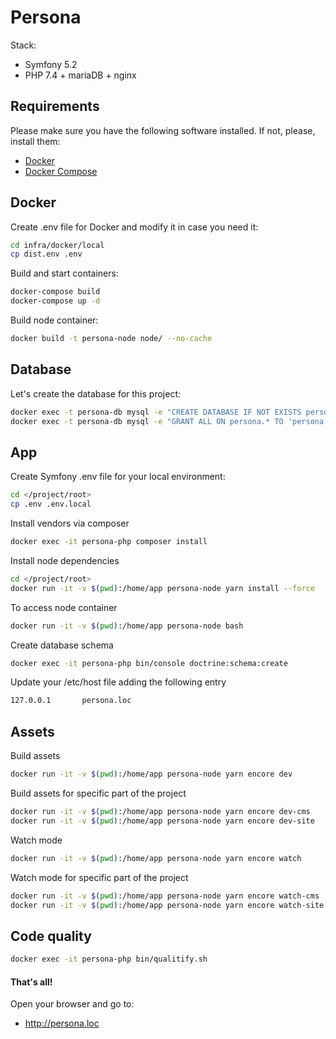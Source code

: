 # Persona

Stack:
- Symfony 5.2
- PHP 7.4 + mariaDB + nginx

## Requirements

Please make sure you have the following software installed. If not, please, install them:

* [Docker](https://docs.docker.com/install/)
* [Docker Compose](https://docs.docker.com/compose/install/)

## Docker

Create .env file for Docker and modify it in case you need it:
```bash
cd infra/docker/local
cp dist.env .env
```

Build and start containers:
```bash
docker-compose build
docker-compose up -d
```

Build node container:
```bash
docker build -t persona-node node/ --no-cache
```

## Database

Let's create the database for this project:
```bash
docker exec -t persona-db mysql -e "CREATE DATABASE IF NOT EXISTS persona"
docker exec -t persona-db mysql -e "GRANT ALL ON persona.* TO 'persona'@'%' IDENTIFIED BY 'persona'"
```

## App

Create Symfony .env file for your local environment:
```bash
cd </project/root>
cp .env .env.local
```

Install vendors via composer
```bash
docker exec -it persona-php composer install
```

Install node dependencies
```bash
cd </project/root>
docker run -it -v $(pwd):/home/app persona-node yarn install --force
```

To access node container
```bash
docker run -it -v $(pwd):/home/app persona-node bash
```

Create database schema
```bash
docker exec -it persona-php bin/console doctrine:schema:create
```

Update your /etc/host file adding the following entry
```bash
127.0.0.1       persona.loc
```

## Assets 

Build assets 
```bash
docker run -it -v $(pwd):/home/app persona-node yarn encore dev
```

Build assets for specific part of the project
```bash
docker run -it -v $(pwd):/home/app persona-node yarn encore dev-cms
docker run -it -v $(pwd):/home/app persona-node yarn encore dev-site
```

Watch mode
```bash
docker run -it -v $(pwd):/home/app persona-node yarn encore watch
```

Watch mode for specific part of the project
```bash
docker run -it -v $(pwd):/home/app persona-node yarn encore watch-cms
docker run -it -v $(pwd):/home/app persona-node yarn encore watch-site
```

## Code quality
```bash
docker exec -it persona-php bin/qualitify.sh
```


#### That's all!
 
Open your browser and go to:
* http://persona.loc
